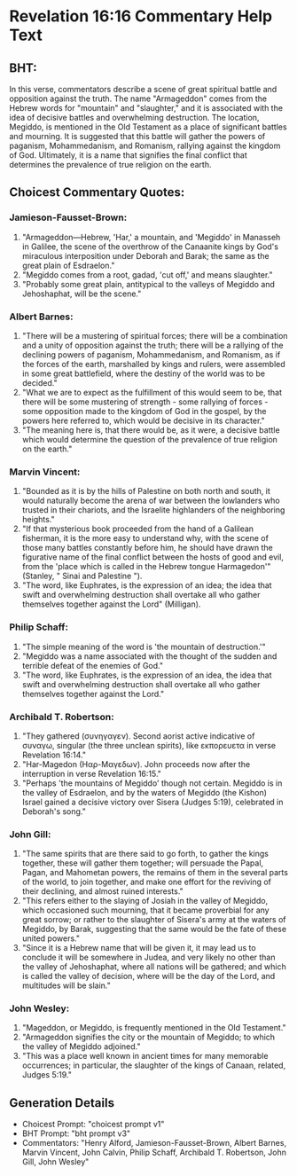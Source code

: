 # Revelation 16:16 Commentary Help Text

## BHT:
In this verse, commentators describe a scene of great spiritual battle and opposition against the truth. The name "Armageddon" comes from the Hebrew words for "mountain" and "slaughter," and it is associated with the idea of decisive battles and overwhelming destruction. The location, Megiddo, is mentioned in the Old Testament as a place of significant battles and mourning. It is suggested that this battle will gather the powers of paganism, Mohammedanism, and Romanism, rallying against the kingdom of God. Ultimately, it is a name that signifies the final conflict that determines the prevalence of true religion on the earth.

## Choicest Commentary Quotes:
### Jamieson-Fausset-Brown:
1. "Armageddon—Hebrew, 'Har,' a mountain, and 'Megiddo' in Manasseh in Galilee, the scene of the overthrow of the Canaanite kings by God's miraculous interposition under Deborah and Barak; the same as the great plain of Esdraelon."
2. "Megiddo comes from a root, gadad, 'cut off,' and means slaughter."
3. "Probably some great plain, antitypical to the valleys of Megiddo and Jehoshaphat, will be the scene."

### Albert Barnes:
1. "There will be a mustering of spiritual forces; there will be a combination and a unity of opposition against the truth; there will be a rallying of the declining powers of paganism, Mohammedanism, and Romanism, as if the forces of the earth, marshalled by kings and rulers, were assembled in some great battlefield, where the destiny of the world was to be decided."
2. "What we are to expect as the fulfillment of this would seem to be, that there will be some mustering of strength - some rallying of forces - some opposition made to the kingdom of God in the gospel, by the powers here referred to, which would be decisive in its character."
3. "The meaning here is, that there would be, as it were, a decisive battle which would determine the question of the prevalence of true religion on the earth."

### Marvin Vincent:
1. "Bounded as it is by the hills of Palestine on both north and south, it would naturally become the arena of war between the lowlanders who trusted in their chariots, and the Israelite highlanders of the neighboring heights." 
2. "If that mysterious book proceeded from the hand of a Galilean fisherman, it is the more easy to understand why, with the scene of those many battles constantly before him, he should have drawn the figurative name of the final conflict between the hosts of good and evil, from the 'place which is called in the Hebrew tongue Harmagedon'" (Stanley, " Sinai and Palestine ").
3. "The word, like Euphrates, is the expression of an idea; the idea that swift and overwhelming destruction shall overtake all who gather themselves together against the Lord" (Milligan).

### Philip Schaff:
1. "The simple meaning of the word is 'the mountain of destruction.'"
2. "Megiddo was a name associated with the thought of the sudden and terrible defeat of the enemies of God."
3. "The word, like Euphrates, is the expression of an idea, the idea that swift and overwhelming destruction shall overtake all who gather themselves together against the Lord."

### Archibald T. Robertson:
1. "They gathered (συνηγαγεν). Second aorist active indicative of συναγω, singular (the three unclean spirits), like εκπορευετα in verse Revelation 16:14." 
2. "Har-Magedon (Hαρ-Μαγεδων). John proceeds now after the interruption in verse Revelation 16:15."
3. "Perhaps 'the mountains of Megiddo' though not certain. Megiddo is in the valley of Esdraelon, and by the waters of Megiddo (the Kishon) Israel gained a decisive victory over Sisera (Judges 5:19), celebrated in Deborah's song."

### John Gill:
1. "The same spirits that are there said to go forth, to gather the kings together, these will gather them together; will persuade the Papal, Pagan, and Mahometan powers, the remains of them in the several parts of the world, to join together, and make one effort for the reviving of their declining, and almost ruined interests."
2. "This refers either to the slaying of Josiah in the valley of Megiddo, which occasioned such mourning, that it became proverbial for any great sorrow; or rather to the slaughter of Sisera's army at the waters of Megiddo, by Barak, suggesting that the same would be the fate of these united powers."
3. "Since it is a Hebrew name that will be given it, it may lead us to conclude it will be somewhere in Judea, and very likely no other than the valley of Jehoshaphat, where all nations will be gathered; and which is called the valley of decision, where will be the day of the Lord, and multitudes will be slain."

### John Wesley:
1. "Mageddon, or Megiddo, is frequently mentioned in the Old Testament."
2. "Armageddon signifies the city or the mountain of Megiddo; to which the valley of Megiddo adjoined."
3. "This was a place well known in ancient times for many memorable occurrences; in particular, the slaughter of the kings of Canaan, related, Judges 5:19."


## Generation Details
- Choicest Prompt: "choicest prompt v1"
- BHT Prompt: "bht prompt v3"
- Commentators: "Henry Alford, Jamieson-Fausset-Brown, Albert Barnes, Marvin Vincent, John Calvin, Philip Schaff, Archibald T. Robertson, John Gill, John Wesley"
